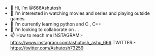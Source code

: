 - 👋 Hi, I’m @666Ashutosh
- 👀 I’m interested in watching movies and series and playing outside games.
- 🌱 I’m currently learning  python and C , C++
- 💞️ I’m looking to collaborate on ...
- 📫 How to reach me INSTAGRAM:- https://www.instagram.com/ashutosh_ashu_666
                      TWITTER:- https://twitter.com/Ashutosh73259 

<!---
666Ashutosh/666Ashutosh is a ✨ special ✨ repository because its `README.md` (this file) appears on your GitHub profile.
You can click the Preview link to take a look at your changes.
--->
